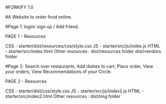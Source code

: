 #FORKIFY 1.0

#A Website to order food online.

#Page 1: login/ sign up / Add friend.

PAGE 1 - Resources

CSS - starter/dist/resources/css/style.css
JS - starter/src/js/index.js
HTML - starter/src/index.html
Other resources :
dist/resources folder
dist/vendors folder


#Page 2: Search over restaurants, Add dishes to cart, Place order, View your orders, View Recommendations of your Circle.

PAGE 2 - Resources

CSS - starter/dist/css/style.css
JS - starter/src/js/index2.js
HTML - starter/src/index2.html
Other resources :
dist/img folder